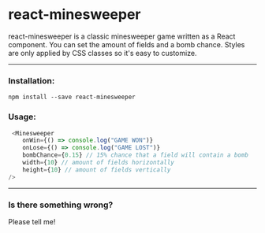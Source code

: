 # react-minesweeper

react-minesweeper is a classic minesweeper game written as a React component. You can set the amount of fields and a bomb chance. Styles are only applied by CSS classes so it's easy to customize.

* * *

### Installation:

`npm install --save react-minesweeper`  

### Usage:

```javascript
 <Minesweeper
    onWin={() => console.log("GAME WON")}
    onLose={() => console.log("GAME LOST")}
    bombChance={0.15} // 15% chance that a field will contain a bomb
    width={10} // amount of fields horizontally
    height={10} // amount of fields vertically
/>
```

* * *

### Is there something wrong?

Please tell me!